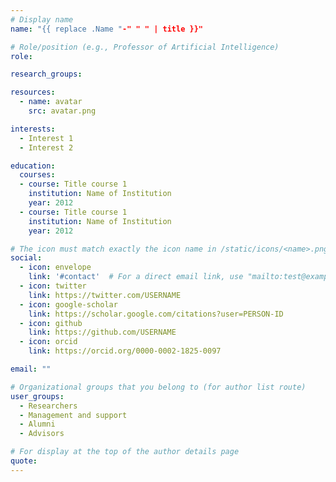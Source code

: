 ```yaml
---
# Display name
name: "{{ replace .Name "-" " " | title }}"

# Role/position (e.g., Professor of Artificial Intelligence)
role:

research_groups:

resources:
  - name: avatar
    src: avatar.png

interests:
  - Interest 1
  - Interest 2

education:
  courses:
  - course: Title course 1
    institution: Name of Institution
    year: 2012
  - course: Title course 1
    institution: Name of Institution
    year: 2012

# The icon must match exactly the icon name in /static/icons/<name>.png
social:
  - icon: envelope
    link: '#contact'  # For a direct email link, use "mailto:test@example.org".
  - icon: twitter
    link: https://twitter.com/USERNAME
  - icon: google-scholar
    link: https://scholar.google.com/citations?user=PERSON-ID
  - icon: github
    link: https://github.com/USERNAME
  - icon: orcid
    link: https://orcid.org/0000-0002-1825-0097

email: ""

# Organizational groups that you belong to (for author list route)
user_groups:
  - Researchers
  - Management and support
  - Alumni
  - Advisors

# For display at the top of the author details page
quote:
---
```

